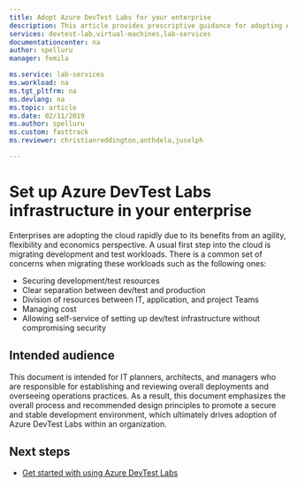 ```yaml
---
title: Adopt Azure DevTest Labs for your enterprise
description: This article provides prescriptive guidance for adopting Azure DevTest Labs in your enterprise. 
services: devtest-lab,virtual-machines,lab-services
documentationcenter: na
author: spelluru
manager: femila

ms.service: lab-services
ms.workload: na
ms.tgt_pltfrm: na
ms.devlang: na
ms.topic: article
ms.date: 02/11/2019
ms.author: spelluru
ms.custom: fasttrack
ms.reviewer: christianreddington,anthdela,juselph

---
```


# Set up Azure DevTest Labs infrastructure in your enterprise
Enterprises are adopting the cloud rapidly due to its benefits from an agility, flexibility and economics perspective. A usual first step into the cloud is migrating development and test workloads. There is a common set of concerns when migrating these workloads such as the following ones: 

- Securing development/test resources
- Clear separation between dev/test and production
- Division of resources between IT, application, and project Teams
- Managing cost
- Allowing self-service of setting up dev/test infrastructure without compromising security

## Intended audience
This document is intended for IT planners, architects, and managers who are responsible for establishing and reviewing overall deployments and overseeing operations practices. As a result, this document emphasizes the overall process and recommended design principles to promote a secure and stable development environment, which ultimately drives adoption of Azure DevTest Labs within an
organization.

## Next steps
- [Get started with using Azure DevTest Labs](devtest-lab-guidance-get-started.md)
